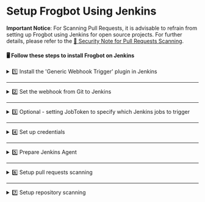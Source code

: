 # Setup Frogbot Using Jenkins

**Important Notice**: For Scanning Pull Requests, it is advisable to refrain from setting up Frogbot using Jenkins for open source projects. For further details, please refer to the [👮 Security Note for Pull Requests Scanning](./scan-pull-requests.md#security-note-for-pull-requests-scanning).

#### 🖥️ Follow these steps to install Frogbot on Jenkins

<details>

<summary>1️⃣ Install the 'Generic Webhook Trigger' plugin in Jenkins</summary>

* From your Jenkins dashboard navigate to **Manage Jenkins** | **Manage Plugins** and then select the **Available** tab. 

* Use the search bar to find the **Generic Webhook Trigger** plugin and install it. [Read more about the plugin](https://plugins.jenkins.io/generic-webhook-trigger/).

</details>

***

<details>

<summary>2️⃣ Set the webhook from Git to Jenkins</summary>

**Bitbucket Server**

* Go to repository settings, select Webhooks, and create a new webhook.

  ![](../.gitbook/assets/bitbucket-webhook-setup.png)

* Set the webhook URL using the following pattern - `https://[your-jenkins-domain]/generic-webhook-trigger/invoke`

  ![](../.gitbook/assets/bitbucketserver-create-webhook.png)

**GitHub**

* Go to repository settings and create a new webhook:

  ![](../.gitbook/assets/github-new-webhook.png)

* Set the webhook URL using the following pattern - `https://[your-jenkins-domain]/generic-webhook-trigger/invoke`

  ![](../.gitbook/assets/github-webhook-setup.png)

**Azure Repos**

* The webhook URL pattern is `https://[your-jenkins-domain]/generic-webhook-trigger/invoke`
* Use [this](https://learn.microsoft.com/en-us/azure/devops/service-hooks/services/jenkins?view=azure-devops) article to setup the webhook.

**GitLab**

* Go to your **Project Settings** and select **Webhooks**.
* Set the webhook URL using the following pattern - `https://[your-jenkins-domain]/generic-webhook-trigger/invoke`
* Enable the **Merge request events** option.

  ![](../.gitbook/assets/gitlab-webhook.png)

</details>

***

<details>

<summary>3️⃣ Optional - setting JobToken to specify which Jenkins jobs to trigger</summary>

* In certain scenarios, the 'Generic Webhook Trigger' plugin might already be activated in other Jenkins jobs, and you may wish to prevent those jobs from being triggered by the Git Webhook you've configured for Frogbot. This can be accomplished by generating a dedicated API token for Frogbot within your Git Provider and then incorporating this token into the Webhook URL. The Webhook URL will then adhere to the following format - `https://[your-jenkins-domain]/generic-webhook-trigger/invoke?token=[your token]`. For further information on triggering only specific jobs in Jenkins, please refer to the [official documentation](https://plugins.jenkins.io/generic-webhook-trigger/#plugin-content-trigger-only-specific-job).

</details>

***

<details>

<summary>4️⃣ Set up credentials</summary>

* Configure the Git and JFrog connection parameters by utilizing the [Jenkins credentials](https://www.jenkins.io/doc/book/using/using-credentials/) feature, specifying them as **Secret Text**:

- **JF_URL**: This should be your JFrog Platform URL (e.g., "https://acme.jfrog.io").
- **JF_ACCESS_TOKEN** or **JF_USER** & **JF_PASSWORD**: Provide your JFrog Platform credentials.
- **JF_GIT_TOKEN**: A Git access token with both read and write permissions.

</details>

***

<details>

<summary>5️⃣ Prepare Jenkins Agent</summary>

* Ensure that the Jenkins agent has the necessary package managers installed. For example, if the project utilizes npm, it is crucial to have the npm client installed on the agent.

</details>

***

<details>

<summary>6️⃣ Setup pull requests scanning</summary>

* Create a new Pipeline Job in Jenkins.

  ![](../.gitbook/assets/new-jenkins-pipelines-job.png)

* Enable the ‘Generic Webhook Trigger’ in the job

  ![](../.gitbook/assets/jenkins-build-trigger.png)

* Use the following template to create the pipeline script for the job

  ```yml
  pipeline {

      agent any // Use your agent here with installed package manager (npm,go,python etc..)

      triggers {
          GenericTrigger(
                  genericVariables: [
                          // GitHub
                          //[key: 'JF_GIT_REPO', value: '$.repository.name'],
                          //[key: 'JF_GIT_PULL_REQUEST_ID', value: '$.number'],
                          //[key: 'JF_GIT_OWNER', value: '$.pull_request.user.login'],
                          //[key: 'TRIGGER_KEY', value: '$.action'],

                          // Bitbucket Server
                          //[key: 'JF_GIT_REPO', value: '$.pullRequest.fromRef.repository.slug'],
                          //[key: 'JF_GIT_PULL_REQUEST_ID', value: '$.pullRequest.id'],
                          //[key: 'JF_GIT_OWNER', value: '$.pullRequest.fromRef.repository.project.key'],
                          //[key: 'TRIGGER_KEY', value: '$.eventKey'],

                          // GitLab
                          //[key: 'JF_GIT_REPO', value: '$.project.name'],
                          //[key: 'JF_GIT_PULL_REQUEST_ID', value: '$.pullRequestId'],
                          //[key: 'JF_GIT_OWNER', value: '$.user.username'],
                          //[key: 'TRIGGER_KEY', value: '$.event_type'],

                          // Azure Repos
                          //[key: 'JF_GIT_REPO', value: '$.resource.repository.name'],
                          //[key: 'JF_GIT_PULL_REQUEST_ID', value: '$.object_attributes.iid'],
                          //[key: 'JF_GIT_OWNER', value: '$.resource.repository.project.name'],
                          //[key: 'TRIGGER_KEY', value: '$.eventType'],
                  ],
                  causeString: 'Pull Request Trigger',
                  printContributedVariables: false,
                  // Use the token parameter to have different tokens for different jobs.
                  // Using only the token means only jobs with that exact token will be visible for that request
                  // This token will be sent as a query param from the webhook
                  // Example: https://jenkinsUrl/generic-webhook-trigger/invoke?token=MyJobToken
                  token: 'MyJobToken'
          )
      }

      environment {
          // [Mandatory]
          // Name of the git provider, one of the following: [bitbucketServer,github,gitlab,azureRepos]
          JF_GIT_PROVIDER = "CHOOSE_ONE_OF_THE_FOLLOWING"
          // [Mandatory]
          // JFrog platform URL (This functionality requires version 3.29.0 or above of Xray)
          JF_URL = credentials("JF_URL")

          // [Mandatory if JF_USER and JF_PASSWORD are not provided]
          // JFrog access token with 'read' permissions for Xray
          JF_ACCESS_TOKEN = credentials("JF_ACCESS_TOKEN")

          // [Mandatory]
          // GitHub enterprise server access token with the following permissions:
          // Read and Write access to code, pull requests, security events, and workflows
          JF_GIT_TOKEN = credentials("JF_GIT_TOKEN")

          // [Mandatory for on-premise]
          // API endpoint to VCS provider REST API
          // JF_GIT_API_ENDPOINT= ""

          // [Optional]
          // If the machine that runs Frogbot has no access to the internet, set the name of a remote repository
          // in Artifactory, which proxies https://releases.jfrog.io
          // The 'frogbot' executable and other tools it needs will be downloaded through this repository.
          // JF_RELEASES_REPO= ""

          // [Optional]
          // Configure the SMTP server to enable Frogbot to send emails with detected secrets in pull request scans.
          // SMTP server URL including should the relevant port: (Example: smtp.server.com:8080)
          // JF_SMTP_SERVER= ""

          // [Mandatory if JF_SMTP_SERVER is set]
          // The username required for authenticating with the SMTP server.
          // JF_SMTP_USER= ""

          // [Mandatory if JF_SMTP_SERVER is set]
          // The password associated with the username required for authentication with the SMTP server.
          // JF_SMTP_PASSWORD= ""

          // [Optional]
          // Avoid adding extra info to pull request comments. that isn't related to the scan findings.
          // JF_AVOID_EXTRA_MESSAGES= "TRUE"

          ///////////////////////////////////////////////////////////////////////////
          //   If your project uses a 'frogbot-config.yml' file, you should define //
          //   the following variables inside the file, instead of here.           //
          ///////////////////////////////////////////////////////////////////////////

          // [Mandatory if the two conditions below are met]
          // 1. The project uses yarn 2, NuGet or .NET to download its dependencies
          // 2. The `installCommand` variable isn't set in your frogbot-config.yml file.
          //
          // The command that installs the project dependencies (e.g "nuget restore")
          // JF_INSTALL_DEPS_CMD= ""

          // [Optional, default: "."]
          // Relative path to the root of the project in the Git repository
          // JF_WORKING_DIR= path/to/project/dir

          // [Default: "*node_modules*;*target*;*venv*;*test*"]
          // List of exclusion patterns (utilizing wildcards) for excluding paths in the source code of the Git repository during SCA scans.
          // JF_PATH_EXCLUSIONS= "*node_modules*;*target*;*venv*;*test*"

          // [Optional]
          // Xray Watches. Learn more about them here: https://www.jfrog.com/confluence/display/JFROG/Configuring+Xray+Watches
          // JF_WATCHES= <watch-1>,<watch-2>...<watch-n>

          // [Optional]
          // JFrog project. Learn more about it here: https://www.jfrog.com/confluence/display/JFROG/Projects
          // JF_PROJECT= <project-key>

          // [Optional, default: "FALSE"]
          // Displays all existing vulnerabilities, including the ones that were added by the pull request.
          // JF_INCLUDE_ALL_VULNERABILITIES= "TRUE"

          // [Optional, default: "FALSE"]
          // When adding new comments on pull requests, keep old comments that were added by previous scans.
          // JF_AVOID_PREVIOUS_PR_COMMENTS_DELETION= "TRUE"

          // [Optional, default: "TRUE"]
          // Fails the Frogbot task if any security issue is found.
          // JF_FAIL= "FALSE"

          // [Optional, default: "TRUE"]
          // Relative path to a Pip requirements.txt file. If not set, the Python project's dependencies are determined and scanned using the project setup.py file.
          // JF_REQUIREMENTS_FILE= ""

          // [Optional, Default: "TRUE"]
          // Use Gradle wrapper.
          // JF_USE_WRAPPER= "FALSE"

          // [Optional]
          // Frogbot will download the project dependencies if they're not cached locally. To download the
          // dependencies from a virtual repository in JFrog Artifactory set the name of the repository. There's no
          // need to set this value, if it is set in the frogbot-config.yml file.
          // JF_DEPS_REPO= ""

          // [Optional]
          // Template for the branch name generated by Frogbot when creating pull requests with fixes.
          // The template must include {BRANCH_NAME_HASH}, to ensure that the generated branch name is unique.
          // The template can optionally include the {IMPACTED_PACKAGE} and {FIX_VERSION} variables.
          // JF_BRANCH_NAME_TEMPLATE= "frogbot-{IMPACTED_PACKAGE}-{BRANCH_NAME_HASH}"

          // [Optional]
          // Template for the commit message generated by Frogbot when creating pull requests with fixes
          // The template can optionally include the {IMPACTED_PACKAGE} and {FIX_VERSION} variables.
          // JF_COMMIT_MESSAGE_TEMPLATE= "Upgrade {IMPACTED_PACKAGE} to {FIX_VERSION}"

          // [Optional]
          // Template for the pull request title generated by Frogbot when creating pull requests with fixes.
          // The template can optionally include the {IMPACTED_PACKAGE} and {FIX_VERSION} variables.
          // JF_PULL_REQUEST_TITLE_TEMPLATE= "[🐸 Frogbot] Upgrade {IMPACTED_PACKAGE} to to {FIX_VERSION}"

          // [Optional, Default: "FALSE"]
          // If TRUE, Frogbot creates a single pull request with all the fixes.
          // If FALSE, Frogbot creates a separate pull request for each fix.
          // JF_GIT_AGGREGATE_FIXES= "FALSE"

          // [Optional, Default: "FALSE"]
          // Handle vulnerabilities with fix versions only
          // JF_FIXABLE_ONLY= "TRUE"

          // [Optional]
          // Set the minimum severity for vulnerabilities that should be fixed and commented on in pull requests
          // The following values are accepted: Low, Medium, High or Critical
          // JF_MIN_SEVERITY= ""

          // [Optional, Default: eco-system+frogbot@jfrog.com]
          // Set the email of the commit author
          // JF_GIT_EMAIL_AUTHOR= ""

          // [Optional]
          // List of comma separated email addresses to receive email notifications about secrets
          // detected during pull request scanning. The notification is also sent to the email set
          // in the committer git profile regardless of whether this variable is set or not.
          // JF_EMAIL_RECEIVERS= ""

          // [Optional]
          // Add a title to pull request comments generated by Frogbot.
          // JF_PR_COMMENT_TITLE= ""
      }

      stages {

          stage("Verify trigger") {
              steps {
                  script {
                      // Change this to your trigger name
                      // GitHub: synchronize
                      // BitbucketServer: pr:from_ref_updated && pr:opened payload
                      // GitLab: merge_request
                      // AzureRepos: git.pullrequest.updated || git.pullrequest.created
                      if (env.TRIGGER_KEY != 'synchronize') {
                          error('Event key is not pr:from_ref_updated. Aborting pipeline execution.')
                      }
                  }
              }
          }

          stage('Download Frogbot') {
              steps {
                  script{
                            if (env.JF_RELEASES_REPO == "") {
                              // For Linux / MacOS runner:
                              sh """ curl -fLg "https://releases.jfrog.io/artifactory/frogbot/v2/[RELEASE]/getFrogbot.sh" | sh"""
                              // For Windows runner:
                              // powershell """iwr https://releases.jfrog.io/artifactory/frogbot/v2/[RELEASE]/frogbot-windows-amd64/frogbot.exe -OutFile .\frogbot.exe"""
                          } else {
                              // For Linux / MacOS air-gaped environments:
                              sh 'curl -fLg "$env.JF_URL/artifactory/$env.JF_RELEASES_REPO/artifactory/frogbot/v2/[RELEASE]/getFrogbot.sh" | sh'
                              // For Windows air-gaped environments:
                              // powershell """iwr ${env.JF_URL}/artifactory/${env.JF_RELEASES_REPO}/artifactory/frogbot/v2/[RELEASE]/frogbot-windows-amd64/frogbot.exe -OutFile .\frogbot.exe"""
                          }
                  }
              }
          }

          stage('Scan Pull Request') {
              steps {
                  sh "./frogbot scan-pull-request"
              }
          }
      }
  }
  ```

</details>

***

<details>

<summary>7️⃣ Setup repository scanning</summary>

* Create a new Pipeline Job in Jenkins.

  ![](../.gitbook/assets/new-jenkins-pipelines-job.png)

* Use the following template for pipeline.

  ```yml
  // Run the job once a day
  CRON_SETTINGS = '''0 0 * * *'''

  pipeline {
      agent any

      triggers {
          cron(CRON_SETTINGS)
      }

      environment {

          // [Mandatory]
          // Username of the account associated with the Git access token
          JF_GIT_USERNAME = ""

          // [Mandatory]
          // Owner of the repository
          // BitbucketServer note: Private projects should start with the prefix: "~"
          JF_GIT_OWNER = ""

          // [Mandatory]
          // Name of the repository to scan
          JF_GIT_REPO = ""

          // [Mandatory]
          // Name of the git provider, one of the following: [bitbucketServer,github,gitlab,azureRepos]
          JF_GIT_PROVIDER = "CHOOSE_ONE_OF_THE_FOLLOWING"

          // [Mandatory]
          // JFrog platform URL (This functionality requires version 3.29.0 or above of Xray)
          JF_URL = credentials("JF_URL")

          // [Mandatory if JF_USER and JF_PASSWORD are not provided]
          // JFrog access token with 'read' permissions for Xray
          JF_ACCESS_TOKEN = credentials("JF_ACCESS_TOKEN")

          // [Mandatory]
          // GitHub enterprise server access token with the following permissions:
          // Read and Write access to code, pull requests, security events, and workflows
          JF_GIT_TOKEN = credentials("JF_GIT_TOKEN")

          // [Mandatory for on-premise]
          // API endpoint to VCS provider REST API
          // JF_GIT_API_ENDPOINT= ""

          // [Optional]
          // If the machine that runs Frogbot has no access to the internet, set the name of a remote repository
          // in Artifactory, which proxies https://releases.jfrog.io
          // The 'frogbot' executable and other tools it needs will be downloaded through this repository.
          // JF_RELEASES_REPO= ""

          // [Optional]
          // Avoid adding extra info to pull request comments. that isn't related to the scan findings.
          // JF_AVOID_EXTRA_MESSAGES= "TRUE"

          ///////////////////////////////////////////////////////////////////////////
          //   If your project uses a 'frogbot-config.yml' file, you should define //
          //   the following variables inside the file, instead of here.           //
          ///////////////////////////////////////////////////////////////////////////

          // [Mandatory if the two conditions below are met]
          // 1. The project uses yarn 2, NuGet or .NET to download its dependencies
          // 2. The `installCommand` variable isn't set in your frogbot-config.yml file.
          //
          // The command that installs the project dependencies (e.g "nuget restore")
          // JF_INSTALL_DEPS_CMD= ""

          // [Optional, default: "."]
          // Relative path to the root of the project in the Git repository
          // JF_WORKING_DIR= path/to/project/dir
          
          // [Default: "*node_modules*;*target*;*venv*;*test*"]
          // List of exclusion patterns (utilizing wildcards) for excluding paths in the source code of the Git repository during SCA scans.
          // JF_PATH_EXCLUSIONS= "*node_modules*;*target*;*venv*;*test*"

          // [Optional]
          // Xray Watches. Learn more about them here: https://www.jfrog.com/confluence/display/JFROG/Configuring+Xray+Watches
          // JF_WATCHES= <watch-1>,<watch-2>...<watch-n>

          // [Optional]
          // JFrog project. Learn more about it here: https://www.jfrog.com/confluence/display/JFROG/Projects
          // JF_PROJECT= <project-key>

          // [Optional, default: "FALSE"]
          // Displays all existing vulnerabilities, including the ones that were added by the pull request.
          // JF_INCLUDE_ALL_VULNERABILITIES= "TRUE"

          // [Optional, default: "TRUE"]
          // Fails the Frogbot task if any security issue is found.
          // JF_FAIL= "FALSE"

          // [Optional, default: "TRUE"]
          // Relative path to a Pip requirements.txt file. If not set, the Python project's dependencies are determined and scanned using the project setup.py file.
          // JF_REQUIREMENTS_FILE= ""

          // [Optional, Default: "TRUE"]
          // Use Gradle wrapper.
          // JF_USE_WRAPPER= "FALSE"

          // [Optional]
          // Frogbot will download the project dependencies if they're not cached locally. To download the
          // dependencies from a virtual repository in JFrog Artifactory set the name of the repository. There's no
          // need to set this value, if it is set in the frogbot-config.yml file.
          // JF_DEPS_REPO= ""

          // [Optional]
          // Template for the branch name generated by Frogbot when creating pull requests with fixes.
          // The template must include {BRANCH_NAME_HASH}, to ensure that the generated branch name is unique.
          // The template can optionally include the {IMPACTED_PACKAGE} and {FIX_VERSION} variables.
          // JF_BRANCH_NAME_TEMPLATE= "frogbot-{IMPACTED_PACKAGE}-{BRANCH_NAME_HASH}"

          // [Optional]
          // Template for the commit message generated by Frogbot when creating pull requests with fixes
          // The template can optionally include the {IMPACTED_PACKAGE} and {FIX_VERSION} variables.
          // JF_COMMIT_MESSAGE_TEMPLATE= "Upgrade {IMPACTED_PACKAGE} to {FIX_VERSION}"

          // [Optional]
          // Template for the pull request title generated by Frogbot when creating pull requests with fixes.
          // The template can optionally include the {IMPACTED_PACKAGE} and {FIX_VERSION} variables.
          // JF_PULL_REQUEST_TITLE_TEMPLATE= "[🐸 Frogbot] Upgrade {IMPACTED_PACKAGE} to to {FIX_VERSION}"

          // [Optional, Default: "FALSE"]
          // If TRUE, Frogbot creates a single pull request with all the fixes.
          // If FALSE, Frogbot creates a separate pull request for each fix.
          // JF_GIT_AGGREGATE_FIXES= "FALSE"

          // [Optional, Default: "FALSE"]
          // Handle vulnerabilities with fix versions only
          // JF_FIXABLE_ONLY= "TRUE"

          // [Optional]
          // Set the minimum severity for vulnerabilities that should be fixed and commented on in pull requests
          // The following values are accepted: Low, Medium, High, or Critical
          // JF_MIN_SEVERITY= ""

          // [Optional, Default: eco-system+frogbot@jfrog.com]
          // Set the email of the commit author
          // JF_GIT_EMAIL_AUTHOR: ""
      }

      stages {

          stage('Download Frogbot') {
              steps {
                  script{
                          if (env.JF_RELEASES_REPO == "") {
                              // For Linux / MacOS runner:
                              sh """ curl -fLg "https://releases.jfrog.io/artifactory/frogbot/v2/[RELEASE]/getFrogbot.sh" | sh"""
                              // For Windows runner:
                              // powershell """iwr https://releases.jfrog.io/artifactory/frogbot/v2/[RELEASE]/frogbot-windows-amd64/frogbot.exe -OutFile .\frogbot.exe"""
                          } else {
                              // For Linux / MacOS air gaped environments:
                              sh 'curl -fLg "$env.JF_URL/artifactory/$env.JF_RELEASES_REPO/artifactory/frogbot/v2/[RELEASE]/getFrogbot.sh" | sh'
                              // For Windows air gaped environments:
                              // powershell """iwr ${env.JF_URL}/artifactory/${env.JF_RELEASES_REPO}/artifactory/frogbot/v2/[RELEASE]/frogbot-windows-amd64/frogbot.exe -OutFile .\frogbot.exe"""
                          }
                  }
              }
          }

          stage('Scan Repository') {
              steps {
                  sh "./frogbot scan-repository"
              }
          }
      }
  }
  ```

</details>
